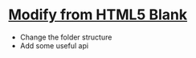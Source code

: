 # [Modify from HTML5 Blank](http://html5blank.com)

* Change the folder structure
* Add some useful api
